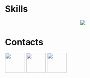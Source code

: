<h1>Skills</h1>
<p align="center">
  <a href="https://skillicons.dev" target="_blank">
    <img src="https://skillicons.dev/icons?i=blender,html,css,sass,js,nodejs,vue,vscode,godot,vercel,figma,electron,discord,github,lua,md,py" />
  </a>
</p>
<h1>Contacts</h1>
<a href="https://t.me/andrei_hudalla" target="_blank"><img style="width: 4rem;" src="https://upload.wikimedia.org/wikipedia/commons/thumb/8/82/Telegram_logo.svg/2048px-Telegram_logo.svg.png"/></a>
<a href="https://discordapp.com/users/689356130127708214" target="_blank"><img style="width: 4rem;" src="https://cdn.cdnlogo.com/logos/d/64/discord.png" /></a>
<a href="https://steamcommunity.com/id/ilikenoodles1414" target="_blank"><img style="width: 4rem;" src="https://upload.wikimedia.org/wikipedia/commons/thumb/8/83/Steam_icon_logo.svg/768px-Steam_icon_logo.svg.png" /></a>
